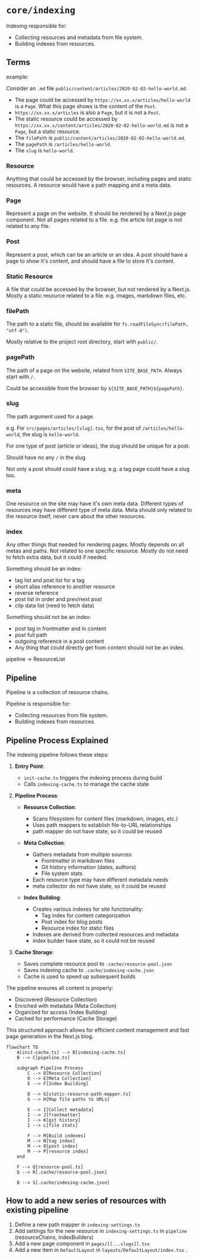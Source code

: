 # `core/indexing`

Indexing responsible for:

- Collecting resources and metadata from file system.
- Building indexes from resources.

## Terms

example:

Consider an `.md` file `public/content/articles/2020-02-02-hello-world.md`:

- The page could be accessed by `https://xx.xx.x/articles/hello-world` is a `Page`. What this page shows is the content of the `Post`.
- `https://xx.xx.x/articles` is also a `Page`, but it is not a `Post`.
- The static resource could be accessed by `https://xx.xx.x/content/articles/2020-02-02-hello-world.md` is not a `Page`, but a static resource.
- The `filePath` is `public/content/articles/2020-02-02-hello-world.md`.
- The `pagePath` is `/articles/hello-world`.
- The `slug` is `hello-world`.

### Resource

Anything that could be accessed by the browser, including pages and static resources.
A resource would have a path mapping and a meta data.

### Page

Represent a page on the website. It should be rendered by a Next.js page component.
Not all pages related to a file. e.g. the article list page is not related to any file.

### Post

Represent a post, which can be an article or an idea.
A post should have a page to show it's content, and should have a file to store it's content.

### Static Resource

A file that could be accessed by the browser, but not rendered by a Next.js.
Mostly a static resource related to a file.
e.g. images, markdown files, etc.

### filePath

The path to a static file, should be available for `fs.readFileSync(filePath, "utf-8")`.

Mostly relative to the project root directory, start with `public/`.

### pagePath

The path of a page on the website, related from `SITE_BASE_PATH`. Always start with `/`.

Could be accessible from the browser by `${SITE_BASE_PATH}${pagePath}`.

### slug

The path argument used for a page.

e.g. For `src/pages/articles/[slug].tsx`, for the post of `/articles/hello-world`, the slug is `hello-world`.

For one type of post (article or ideas), the slug should be unique for a post.

Should have no any `/` in the slug.

Not only a post should could have a slug. e.g. a tag page could have a slug too.

### meta

One resource on the site may have it's own meta data.
Different types of resources may have different type of meta data.
Meta should only related to the resource itself, never care about the other resources.

### index

Any other things that needed for rendering pages.
Mostly depends on all metas and paths. Not related to one specific resource.
Mostly do not need to fetch extra data, but it could if needed.

Something should be an index:

- tag list and post list for a tag
- short alias reference to another resource
- reverse reference
- post list in order and prev/next post
- clip data list (need to fetch data)

Something should not be an index:

- post tag in frontmatter and in content
- post full path
- outgoing reference in a post content
- Any thing that could directly get from content should not be an index.

pipeline -> ResourceList

## Pipeline

Pipeline is a collection of resource chains.

Pipeline is responsible for:

- Collecting resources from file system.
- Building indexes from resources.

## Pipeline Process Explained

The indexing pipeline follows these steps:

1. **Entry Point**:

   - `init-cache.ts` triggers the indexing process during build
   - Calls `indexing-cache.ts` to manage the cache state

2. **Pipeline Process**:

   - **Resource Collection**:

     - Scans filesystem for content files (markdown, images, etc.)
     - Uses path mappers to establish file-to-URL relationships
     - path mapper do not have state, so it could be reused

   - **Meta Collection**:

     - Gathers metadata from multiple sources:
       - Frontmatter in markdown files
       - Git history information (dates, authors)
       - File system stats
     - Each resource type may have different metadata needs
     - meta collector do not have state, so it could be reused

   - **Index Building**:
     - Creates various indexes for site functionality:
       - Tag index for content categorization
       - Post index for blog posts
       - Resource index for static files
     - Indexes are derived from collected resources and metadata
     - index builder have state, so it could not be reused

3. **Cache Storage**:
   - Saves complete resource pool to `.cache/resource-pool.json`
   - Saves indexing cache to `.cache/indexing-cache.json`
   - Cache is used to speed up subsequent builds

The pipeline ensures all content is properly:

- Discovered (Resource Collection)
- Enriched with metadata (Meta Collection)
- Organized for access (Index Building)
- Cached for performance (Cache Storage)

This structured approach allows for efficient content management and fast page generation in the Next.js blog.

```mermaid
flowchart TD
    A[init-cache.ts] --> B[indexing-cache.ts]
    B --> C[pipeline.ts]

    subgraph Pipeline Process
        C --> D[Resource Collection]
        D --> E[Meta Collection]
        E --> F[Index Building]

        D --> G[static-resource-path-mapper.ts]
        G --> H[Map file paths to URLs]

        E --> I[Collect metadata]
        I --> J[frontmatter]
        I --> K[git history]
        I --> L[file stats]

        F --> M[Build indexes]
        M --> N[tag index]
        M --> O[post index]
        M --> P[resource index]
    end

    F --> Q[resource-pool.ts]
    Q --> R[.cache/resource-pool.json]

    B --> S[.cache/indexing-cache.json]
```

## How to add a new series of resources with existing pipeline

1. Define a new path mapper in `indexing-settings.ts`
2. Add settings for the new resource in `indexing-settings.ts` in `pipeline` (resourceChains, indexBuilders)
3. Add a new page component in `pages/[[...slugs]].tsx`
4. Add a new item in `DefaultLayout` in `layouts/DefaultLayout/index.tsx` .
